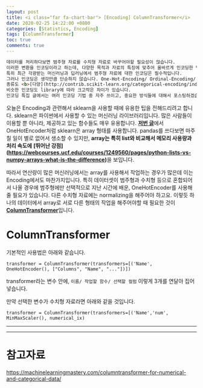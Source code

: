 ```yaml
---
layout: post
title: <i class="far fa-chart-bar"> [Encoding] ColumnTransformer</i>
date: 2020-02-25 14:22:00 +0800
categories: [Statistics, Encoding]
tags: [ColumnTransformer]
toc: true
comments: true
---
```


```html
데이터를 처리하다보면 범주형 자료를 수치형 자료로 바꾸어야할 필요성이 많습니다.
이러한 변환을 인코딩이라고 하는데, 다양한 목적과 자료의 특징에 맞추어 올바르게 인코딩한 범주형 자료는 모델의 퍼포먼스와 효율에 상당한 영향을 끼칩니다.
특히 최근 각광받는 머신러닝과 딥러닝에서 범주형 자료에 대한 인코딩은 필수적입니다.
그러나 인코딩은 생각만큼 단순하지 않습니다. One-Hot-Encoding/ Ordinal-Encoding/ Label Encoding/ Target Encoding... 등
종류도 <b>[다양](http://contrib.scikit-learn.org/categorical-encoding/index.html)</b>할 뿐더러,
비슷한 인코딩도 library에 따라 크고작은 차이가 있습니다.
인코딩 특집 글에서는 여러 인코딩 기법 중 자주 쓰이고, 중요한 방식들에 대해서 포스팅하겠습니다.
```   

오늘은 Encoding과 관련해서 sklearn을 사용할 때에 유용한 팁을 전해드리려고 합니다. sklearn은 파이썬에서 사용할 수 있는 머신러닝 라이브러리입니다.
많은 사람들이 이용할 뿐 아니라, 제공하고 있는 함수들도 매우 유용합니다.
<b>[저번 글](https://haehwan.github.io/posts/Sta-Encoding/)</b>에서 OneHotEncoder처럼 sklearn은 array 형태를 사용합니다.
pandas를 쓰다보면 마주칠 일이 별로 없어서 생소할 수 있지만, 
<b>array는 특히 list와 비교해서 메모리 사용량과 처리 속도에</b> <b>[뛰어난 강점]
(https://webcourses.ucf.edu/courses/1249560/pages/python-lists-vs-numpy-arrays-what-is-the-difference)</b>을 보입니다.  

따라서 연산량이 많은 머신러닝에서는 array를 사용해서 작업하는 경우가 많은데 이는 Encoding에서도 마찬가지입니다.
특히 데이터셋이 범주형과 수치형 등으로 혼합되어서 나올 경우에 범주형에만 선택적으로 지난 시간에 배운, OneHotEncoder를 사용해줄 필요가 있습니다.
다른 수치형 자료에는 normalizing을 해주어야 하고요.
이렇듯 하나의 데이터에서 array로 서로 다른 형태의 작업을 해주어야할 때 필요한 것이 <b>[ColumnTransformer](https://scikit-learn.org/stable/modules/generated/sklearn.compose.ColumnTransformer.html)</b>입니다. 


# ColumnTransformer
기본적인 사용법은 아래와 같습니다. 

```
transformer = ColumnTransformer(transformers=[('Name', OneHotEncoder(), ["Columns", "Name", "..."])])
```  

transformer라는 변수 안에, `이름/ 작업할 함수/ 선택할 컬럼` 이렇게 3개를 연달아 집어넣습니다.  

만약 선택한 변수가 수치형 자료라면 아래와 같을 것입니다.

```
transformer = ColumnTransformer(transformers=[('Name','num', MinMaxScaler(), numerical_ix)
```  

***
***

# 참고자료
https://machinelearningmastery.com/columntransformer-for-numerical-and-categorical-data/
